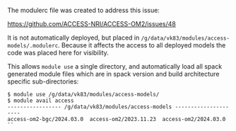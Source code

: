 The modulerc file was created to address this issue:

https://github.com/ACCESS-NRI/ACCESS-OM2/issues/48

It is not automatically deployed, but placed in `/g/data/vk83/modules/access-models/.modulerc`. Because it affects the access to all deployed models the code was placed here for visibility.

This allows `module use` a single directory, and automatically load all spack generated module files which are in spack version and build architecture specific sub-directories:

```
$ module use /g/data/vk83/modules/access-models/
$ module avail access
----------------- /g/data/vk83/modules/access-models ---------------------
access-om2-bgc/2024.03.0  access-om2/2023.11.23  access-om2/2024.03.0  
``
